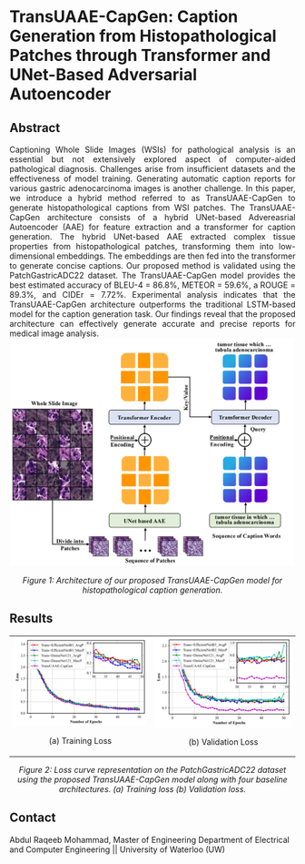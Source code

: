 # TransUAAE-CapGen: Caption Generation from Histopathological Patches through Transformer and UNet-Based Adversarial Autoencoder

## Abstract
<div align="justify">
Captioning Whole Slide Images (WSIs) for pathological analysis is an essential but not extensively explored aspect of computer-aided pathological diagnosis. Challenges arise from insufficient datasets and the effectiveness of model training. Generating automatic caption reports for various gastric adenocarcinoma images is another challenge. In this paper, we introduce a hybrid method referred to as TransUAAE-CapGen to generate histopathological captions from WSI patches. The TransUAAE-CapGen architecture consists of a hybrid UNet-based Advereasrial Autoencoder (AAE) for feature extraction and a transformer for caption generation. The hybrid UNet-based AAE extracted complex tissue properties from histopathological patches, transforming them into low-dimensional embeddings. The embeddings are then fed into the transformer to generate concise captions. Our proposed method is validated using the PatchGastricADC22 dataset. The TransUAAE-CapGen model provides the best estimated accuracy of  BLEU-4 = 86.8%, METEOR = 59.6%, a ROUGE = 89.3%, and CIDEr = 7.72%. Experimental analysis indicates that the TransUAAE-CapGen architecture outperforms the traditional LSTM-based model for the caption generation task. Our findings reveal that the proposed architecture can effectively generate accurate and precise reports for medical image analysis.
</div>

<div align="center">
    <img src="Figures/System_architecture.jpg" alt="Alt text" title="Hover text" height="400" width="500"/>
    <p><em>Figure 1: Architecture of our proposed TransUAAE-CapGen  model for histopathological caption generation.</em></p>
</div>

## Results
<div align="center">
  <table>
    <tr>
      <td>
        <img src="Figures/training_loss.jpg" alt="Training Loss" width="400"/>
        <p align="center">(a) Training Loss</p>
      </td>
      <td>
        <img src="Figures/validation_loss.jpg" alt="Validation Loss" width="400"/>
        <p align="center">(b) Validation Loss</p>
      </td>
    </tr>
  </table>
  <p><em>Figure 2: Loss curve representation on the PatchGastricADC22 dataset using the proposed TransUAAE-CapGen model along with four baseline architectures. (a) Training loss (b) Validation loss.</em></p>
</div>

## Contact
Abdul Raqeeb Mohammad, Master of Engineering
Department of Electrical and Computer Engineering || University of Waterloo (UW)  


